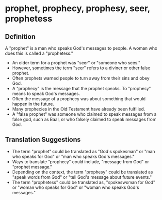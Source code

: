 # prophet, prophecy, prophesy, seer, prophetess

## Definition

A "prophet" is a man who speaks God's messages to people. A woman who does this is called a  "prophetess." 

* An older term for a  prophet was "seer" or "someone who sees."
* However, sometimes the term "seer" refers to a diviner or other false prophet.
* Often prophets warned people to turn away from their sins and obey God.
* A "prophecy" is the message that the prophet speaks. To "prophesy" means to speak God's messages.
* Often the message of a prophecy was about something that would happen in the future.
* Many prophecies in the Old Testament have already been fulfilled.
* A "false prophet" was someone who claimed to speak messages from a false god, such as Baal, or who falsely claimed to speak messages from God.


## Translation Suggestions



* The term "prophet" could be translated as "God's spokesman" or "man who speaks for God" or "man who speaks God's messages."
* Ways to translate "prophecy" could include, "message from God" or "prophet message."
* Depending on the context, the term "prophesy" could be translated as "speak words from God" or "tell God's message about future events."
* The term "prophetess" could be translated as, "spokeswoman for God" or "woman who speaks for God" or "woman who speaks God's messages."